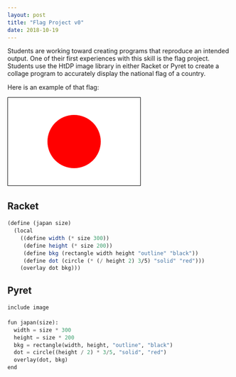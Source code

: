 ```yaml
---
layout: post
title: "Flag Project v0"
date: 2018-10-19
---
```


Students are working toward creating programs that reproduce an intended output. One of their first experiences with this skill is the flag project. Students use the HtDP image library in either Racket or Pyret to create a collage program to accurately display the national flag of a country.

Here is an example of that flag:

![Flag of Japan](/images/JapanFlag.png)

## Racket
```scheme
(define (japan size)
  (local
    ((define width (* size 300))
     (define height (* size 200))
     (define bkg (rectangle width height "outline" "black"))
     (define dot (circle (* (/ height 2) 3/5) "solid" "red")))
    (overlay dot bkg)))
```

## Pyret
```python
include image 

fun japan(size):
  width = size * 300
  height = size * 200
  bkg = rectangle(width, height, "outline", "black")
  dot = circle((height / 2) * 3/5, "solid", "red")
  overlay(dot, bkg)
end
```
